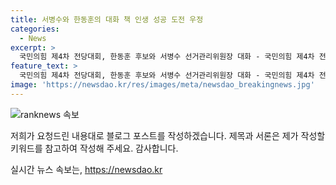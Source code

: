 ```yaml
---
title: 서병수와 한동훈의 대화 책 인생 성공 도전 우정
categories:
  - News
excerpt: >
  국민의힘 제4차 전당대회, 한동훈 후보와 서병수 선거관리위원장 대화 - 국민의힘 제4차 전당대회에서 부산·울산·경남 합동연설회가 열렸다. 후보 한동훈은 선거관리위원장 서병수와 대화를 나누며 주목받았다.
feature_text: >
  국민의힘 제4차 전당대회, 한동훈 후보와 서병수 선거관리위원장 대화 - 국민의힘 제4차 전당대회에서 부산·울산·경남 합동연설회가 열렸다. 후보 한동훈은 선거관리위원장 서병수와 대화를 나누며 주목받았다.
image: 'https://newsdao.kr/res/images/meta/newsdao_breakingnews.jpg'
---
```


<p><img src="https://newsdao.kr/res/images/meta/newsdao_breakingnews.jpg" alt="ranknews 속보" /></p>

<p>저희가 요청드린 내용대로 블로그 포스트를 작성하겠습니다. 제목과 서론은 제가 작성할 키워드를 참고하여 작성해 주세요. 감사합니다.</p>
실시간 뉴스 속보는, <a href="https://newsdao.kr" rel="dofollow">https://newsdao.kr</a>


